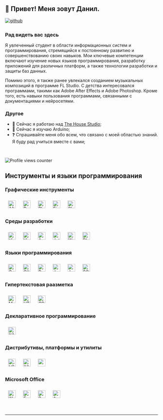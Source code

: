 ## 👋 Привет! Меня зовут Данил.

<a href="https://github.com/rizeshawty" target="_blank">
  <img src="https://img.shields.io/badge/github-%2324292e.svg?&style=for-the-badge&logo=github&logoColor=white" alt="github" style="margin-bottom: 5px;" />
</a>

### Рад видеть вас здесь

Я увлеченный студент в области информационных систем и программирования, стремящийся к постоянному развитию и совершенствованию своих навыков. Мои ключевые компетенции включают изучение новых языков программирования, разработку приложений для различных платформ, а также технологии разработки и защиты баз данных.

Помимо этого, я также ранее увлекался созданием музыкальных композиций в программе FL Studio. С детства интересовался программами, такими как Adobe After Effects и Adobe Photoshop. Кроме того, есть навыки пользования программами, связанными с документациями и нейросетями.

### Другое
- 🔭 Сейчас я работаю над [The House Studio](https://github.com/rizeshawty/The-House-Studio);
- 🌱 Сейчас я изучаю Arduino;
- ❓ Спрашивайте меня обо всем, что связано с моей областью знаний. Я буду рад учиться вместе с вами;

<br/>

![Profile views counter](https://komarev.com/ghpvc/?username=rizeshawty&&style=flat-square)

## Инструменты и языки программирования

### Графические инструменты
<a href="https://wikipedia.org/wiki/Adobe_After_Effects" target="_blank"><img style="margin: 10px" src="https://upload.wikimedia.org/wikipedia/commons/thumb/c/cb/Adobe_After_Effects_CC_icon.svg/1200px-Adobe_After_Effects_CC_icon.svg.png" alt="After Effects" height="25" /></a>
<a href="https://wikipedia.org/wiki/Adobe_Premiere_Pro" target="_blank"><img style="margin: 10px" src="https://upload.wikimedia.org/wikipedia/commons/thumb/4/40/Adobe_Premiere_Pro_CC_icon.svg/1024px-Adobe_Premiere_Pro_CC_icon.svg.png" alt="Premiere Pro" height="25" /></a>
<a href="https://wikipedia.org/wiki/Adobe_Photoshop" target="_blank"><img style="margin: 10px" src="https://upload.wikimedia.org/wikipedia/commons/thumb/a/af/Adobe_Photoshop_CC_icon.svg/1024px-Adobe_Photoshop_CC_icon.svg.png" alt="Photoshop" height="25" /></a>
<a href="https://wikipedia.org/wiki/Figma" target="_blank"><img style="margin: 10px" src="https://upload.wikimedia.org/wikipedia/commons/thumb/3/33/Figma-logo.svg/64px-Figma-logo.svg.png" alt="Figma" height="25" /></a>
<a href="https://wikipedia.org/wiki/SketchUp" target="_blank"><img style="margin: 10px" src="https://upload.wikimedia.org/wikipedia/commons/4/4e/SketchUp_Logo_2020.svg" alt="SketchUp" height="25" /></a>

### Среды разработки
<a href="https://wikipedia.org/wiki/Microsoft_Visual_Studio" target="_blank"><img style="margin: 10px" src="https://upload.wikimedia.org/wikipedia/commons/1/19/Visual_Studio_2012_logo_and_wordmark.svg" alt="Visual Studio" height="25" /></a>
<a href="https://wikipedia.org/wiki/Visual_Studio_Code" target="_blank"><img style="margin: 10px" src="https://upload.wikimedia.org/wikipedia/commons/thumb/9/9a/Visual_Studio_Code_1.35_icon.svg/1024px-Visual_Studio_Code_1.35_icon.svg.png" alt="Visual Studio Code" height="25" /></a>
<a href="https://wikipedia.org/wiki/Arduino" target="_blank"><img style="margin: 10px" src="https://profilinator.rishav.dev/skills-assets/arduino.png" alt="Arduino" height="25" /></a>
<a href="https://wikipedia.org/wiki/JetBrains" target="_blank"><img style="margin: 10px" src="https://upload.wikimedia.org/wikipedia/commons/thumb/2/2d/JetBrains_company_logo.svg/1920px-JetBrains_company_logo.svg.png" alt="JetBrains" height="25" /></a>
<a href="https://wikipedia.org/wiki/WordPress" target="_blank"><img style="margin: 10px" src="https://upload.wikimedia.org/wikipedia/commons/9/98/WordPress_blue_logo.svg" alt="WordPress" height="25" /></a>
<a href="https://wikipedia.org/wiki/DbForge_Studio_for_MySQL" target="_blank"><img style="margin: 10px" src="https://i0.wp.com/logon-int.com/wp-content/uploads/2019/01/dbforge-studio-for-sql-server-logo.png?fit=300%2C300&ssl=1" alt="DbForge" height="25" /></a>

### Языки программирования
<a href="https://wikipedia.org/wiki/C%2B%2B" target="_blank"><img style="margin: 10px" src="https://upload.wikimedia.org/wikipedia/commons/thumb/1/18/ISO_C%2B%2B_Logo.svg/800px-ISO_C%2B%2B_Logo.svg.png" alt="C++" height="25" /></a>
<a href="https://wikipedia.org/wiki/C_Sharp" target="_blank"><img style="margin: 10px" src="https://upload.wikimedia.org/wikipedia/commons/thumb/d/d2/C_Sharp_Logo_2023.svg/1024px-C_Sharp_Logo_2023.svg.png" alt="C#" height="25" /></a>
<a href="https://wikipedia.org/wiki/Python_(programming_language)" target="_blank"><img style="margin: 10px" src="https://upload.wikimedia.org/wikipedia/commons/thumb/c/c3/Python-logo-notext.svg/1200px-Python-logo-notext.svg.png" alt="Python" height="25" /></a>
<a href="https://wikipedia.org/wiki/JavaScript" target="_blank"><img style="margin: 10px" src="https://upload.wikimedia.org/wikipedia/commons/thumb/9/99/Unofficial_JavaScript_logo_2.svg/1024px-Unofficial_JavaScript_logo_2.svg.png" alt="JavaScript" height="25" /></a>
<a href="https://wikipedia.org/wiki/Java" target="_blank"><img style="margin: 10px" src="https://upload.wikimedia.org/wikipedia/commons/thumb/5/5d/Duke_%28Java_mascot%29_waving.svg/800px-Duke_%28Java_mascot%29_waving.svg.png" alt="Java" height="25" /></a>
<a href="https://wikipedia.org/wiki/SQL" target="_blank"><img style="margin: 10px" src="https://upload.wikimedia.org/wikipedia/commons/8/87/Sql_data_base_with_logo.png" alt="SQL" height="25" /></a>

### Гипертекстовая раазметка
<a href="https://wikipedia.org/wiki/Markdown" target="_blank"><img style="margin: 10px" src="https://upload.wikimedia.org/wikipedia/commons/thumb/4/48/Markdown-mark.svg/1920px-Markdown-mark.svg.png" alt="MarkDown" height="25" /></a>
<a href="https://wikipedia.org/wiki/HTML5" target="_blank"><img style="margin: 10px" src="https://upload.wikimedia.org/wikipedia/commons/3/38/HTML5_Badge.svg" alt="HTML5" height="25" /></a>
<a href="https://wikipedia.org/wiki/CSS" target="_blank"><img style="margin: 10px" src="https://upload.wikimedia.org/wikipedia/commons/6/62/CSS3_logo.svg" alt="CSS3" height="25" /></a>

### Декларативное программирование
<a href="https://wikipedia.org/wiki/XAML" target="_blank"><img style="margin: 10px" src="https://user-images.githubusercontent.com/16964652/66596008-f4e3ed80-eb50-11e9-9a8a-3e9a5adf4d7c.png" alt="XAML" height="25" /></a>

### Дистрибутивы, платформы и утилиты
<a href="https://wikipedia.org/wiki/.NET_Framework" target="_blank"><img style="margin: 10px" src="https://upload.wikimedia.org/wikipedia/commons/7/7d/Microsoft_.NET_logo.svg" alt=".NET" height="25" /></a>
<a href="https://wikipedia.org/wiki/XAMPP" target="_blank"><img style="margin: 10px" src="https://www.apachefriends.org/images/xampp-logo-ac950edf.svg" alt="XAMPP" height="25" /></a>
<a href="https://ngrok.com/" target="_blank"><img style="margin: 10px" src="https://cdn.prod.website-files.com/63ed4bc7a4b189da942a6b8c/6411ffa14c60dbe1848fafff_Frame%202.svg" alt="ngrok" height="25" /></a>

### Microsoft Office
<a href="https://wikipedia.org/wiki/Microsoft_Word" target="_blank"><img style="margin: 10px" src="https://upload.wikimedia.org/wikipedia/commons/f/fd/Microsoft_Office_Word_%282019%E2%80%93present%29.svg" alt="Word" height="25" /></a>
<a href="https://wikipedia.org/wiki/Microsoft_Excel" target="_blank"><img style="margin: 10px" src="https://upload.wikimedia.org/wikipedia/commons/3/34/Microsoft_Office_Excel_%282019%E2%80%93present%29.svg" alt="Excel" height="25" /></a>
<a href="https://wikipedia.org/wiki/Microsoft_PowerPoint" target="_blank"><img style="margin: 10px" src="https://upload.wikimedia.org/wikipedia/commons/0/0d/Microsoft_Office_PowerPoint_%282019%E2%80%93present%29.svg" alt="PowerPoint" height="25" /></a>
<a href="https://wikipedia.org/wiki/Microsoft_Access" target="_blank"><img style="margin: 10px" src="https://upload.wikimedia.org/wikipedia/commons/f/f1/Microsoft_Office_Access_%282019-present%29.svg" alt="Access" height="25" /></a>

<br/>

----
